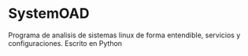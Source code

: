 # SystemOAD
Programa de analisis de sistemas linux de forma entendible, servicios y configuraciones. Escrito en Python
